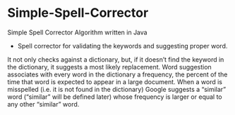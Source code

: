 # Simple-Spell-Corrector
Simple Spell Corrector Algorithm written in Java


- Spell corrector for validating the keywords and suggesting proper word. 

It not only checks against a dictionary, but, if it doesn’t find the keyword in the dictionary, it suggests a
most likely replacement. Word suggestion associates with every word in the dictionary a frequency, the percent of the time that word is expected to appear in a large document. When a word is misspelled (i.e. it is not found in the dictionary) Google suggests a “similar” word (“similar” will be defined later) whose frequency is larger or equal to any other “similar” word. 
